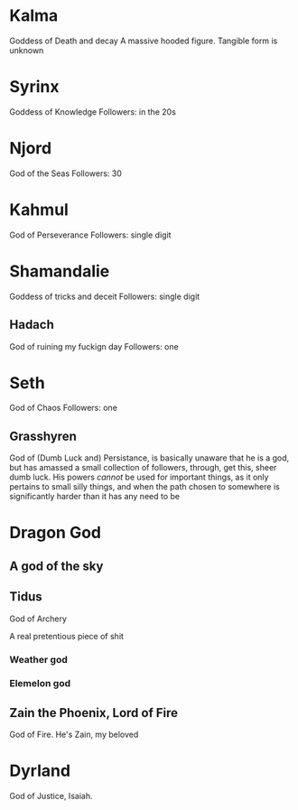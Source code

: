 # Kalma

Goddess of Death and decay
A massive hooded figure. Tangible form is unknown

# Syrinx

Goddess of Knowledge
Followers: in the 20s

# Njord

God of the Seas
Followers: 30

# Kahmul

God of Perseverance
Followers: single digit

# Shamandalie

Goddess of tricks and deceit
Followers: single digit

## Hadach

God of ruining my fuckign day
Followers: one

# Seth

God of Chaos
Followers: one

## Grasshyren

God of (Dumb Luck and) Persistance, is basically unaware that he is a god, but has amassed a small collection of followers, through, get this, sheer dumb luck. His powers *cannot* be used for important things, as it only pertains to small silly things, and when the path chosen to somewhere is significantly harder than it has any need to be

# Dragon God

## A god of the sky

## Tidus

God of Archery

A real pretentious piece of shit


### Weather god

### Elemelon god

## Zain the Phoenix, Lord of Fire

God of Fire. He's Zain, my beloved

# Dyrland

God of Justice, Isaiah.